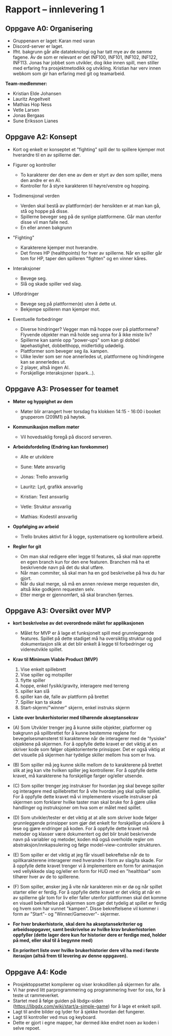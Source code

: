 # Rapport – innlevering 1

## Oppgave A0: Organisering

- Gruppenavn er laget: Karan med varan
- Discord-server er laget.
- Ifht. bakgrunn går alle datateknologi og har tatt mye av de samme fagene. Av de som er relevant er det INF100, INF101, INF102, INF122, INF113. Jonas har jobbet som utvikler, dog ikke innen spill, men stiller med erfaring fra prosjektmetodikk og utvikling. Kristian har verv innen webkom som gir han erfaring med git og teamarbeid.

**Team-medlemmer:**

- Kristian Elde Johansen
- Lauritz Angeltveit
- Mathias Hop Ness
- Vetle Larsen
- Jonas Bergaas
- Sune Eriksson Lianes

## Oppgave A2: Konsept

- Kort og enkelt er konseptet et "fighting" spill der to spillere kjemper mot hverandre til en av spillerne dør.

- Figurer og kontroller

  - To karakterer der den ene av dem er styrt av den som spiller, mens den andre er en AI.
  - Kontroller for å styre karakteren til høyre/venstre og hopping.

- Todimensjonal verden

  - Verden skal bestå av plattform(er) der hensikten er at man kan gå, stå og hoppe på disse.
  - Spillerne beveger seg på de synlige plattformene. Går man utenfor disse vil man falle ned.
  - En eller annen bakgrunn

- "Fighting"

  - Karakterene kjemper mot hverandre.
  - Det finnes HP (healthpoints) for hver av spillerne. Når en spiller går tom for HP, taper den spilleren "fighten" og en vinner kåres.

- Interaksjoner

  - Bevege seg.
  - Slå og skade spiller ved slag.

- Utfordringer

  - Bevege seg på plattformen(e) uten å dette ut.
  - Bekjempe spilleren man kjemper mot.

- Eventuelle forbedringer
  - Diverse hindringer? Vegger man må hoppe over på plattformene? Flyvende objekter man må holde seg unna for å ikke miste liv?
  - Spillerne kan samle opp "power-ups" som kan gi dobbel løpehastighet, dobbelthopp, midlertidig udødelig.
  - Plattformer som beveger seg ila. kampen.
  - Ulike levler som ser noe annerledes ut, plattformene og hindringene kan se annerledes ut.
  - 2 player, altså ingen AI.
  - Forskjellige interaksjoner (spark...).

## Oppgave A3: Prosesser for teamet

- **Møter og hyppighet av dem**

  - Møter blir arrangert hver torsdag fra klokken 14:15 - 16:00 i booket grupperom (209M1) på høytek.

- **Kommunikasjon mellom møter**

  - Vil hovedsaklig foregå på discord serveren.

- **Arbeidsfordeling (Endring kan forekommer)**

  - Alle er utviklere

  - Sune: Møte ansvarlig
  - Jonas: Trello ansvarlig
  - Lauritz: Lyd, grafikk ansvarlig
  - Kristian: Test ansvarlig
  - Vetle: Struktur ansvarlig
  - Mathias: Kodestil ansvarlig

- **Oppfølging av arbeid**

  - Trello brukes aktivt for å logge, systematisere og kontrollere arbeid.

- **Regler for git**
  - Om man skal redigere eller legge til features, så skal man opprette en egen branch kun for den ene featuren. Branchen må ha et beskrivende navn på det du skal utføre.
  - Når man commiter, så skal man ha en god beskrivelse på hva du har gjort.
  - Når du skal merge, så må en annen reviewe merge requesten din, altså ikke godkjenn requesten selv.
  - Etter merge er gjennomført, så skal branchen fjernes.

## Oppgave A3: Oversikt over MVP

- **kort beskrivelse av det overordnede målet for applikasjonen**
  - Målet for MVP er å lage et funksjonelt spill med grunnleggende features. Spillet på dette stadiget må ha oversiktlig struktur og god dokumentasjon slik at det blir enkelt å legge til forbedringer og videreutvikle spillet.
- **Krav til Minimum Viable Product (MVP)**

  1. Vise enkelt spillebrett
  2. Vise spiller og motspiller
  3. flytte spiller
  4. hoppe, enkel fysikk/gravity, interagere med terreng
  5. spiller kan slå
  6. spiller kan dø, falle av plattform på brettet
  7. Spiller kan ta skade
  8. Start-skjerm/"winner" skjerm, enkel instruks skjerm

- **Liste over brukerhistorier med tilhørende akseptansekrav**


- (A) Som Utvikler trenger jeg å kunne skille objekter, platformer og bakgrunn på spillbrettet for å kunne bestemme reglene for bevegelsesmønsteret til karakterene når de interagerer med de "fysiske" objektene på skjermen. For å oppfylle dette kravet er det viktig at en skriver kode som følger objektorienterte prinsipper. Det er også viktig at det visuelle på skjermen har tydelige skiller mellom hva som er hva.

- (B) Som spiller må jeg kunne skille mellom de to karakterene på brettet slik at jeg kan vite hvilken spiller jeg kontrollerer. For å oppfylle dette kravet, må karakterene ha forskjellige farger og/eller utsende.

- (C) Som spiller trenger jeg instrukser for hvordan jeg skal bevege spiller og interagere med spillebrettet for å vite hvordan jeg skal spille spillet. For å oppfylle dette kravet må vi implementere visuelle instrukser på skjermen som forklarer hvilke taster man skal bruke for å gjøre ulike handlinger og instruksjoner om hva som er målet med spillet.

- (D) Som utvikler/tester er det viktig at at alle som skriver kode følger grunnleggende prinsipper som gjør det enkelt for forskjellige utviklere å lese og gjøre endringer på koden. For å oppfylle dette kravet må metoder og klasser være dokumentert og det blir brukt beskrivende navn på variabler og metoder, koden må også overholde regler om abstraksjon/innkapsulering og følge model-view-controller strukturen. 

- (E) Som spiller er det viktig at jeg får visuell bekreftelse når de to spillkarakterene interagerer med hverandre i form av slag/ta skade. For å oppfylle dette kravet trenger vi å implementere en form for animasjon ved vellykkede slag og/eller en form for HUD med en "healthbar" som tilhører hver av de to spillerene.

- (F) Som spiller, ønsker jeg å vite når karakteren min er dø og når spillet starter eller er ferdig. 
For å oppfylle dette kravet er det viktig at når en av spillerne går tom for liv eller faller utenfor plattformen skal det komme en visuell bekreftelse på skjermen som gjør det tydelig at spillet er ferdig og hvem som har vunnet "kampen". Disse bekreftelsene vil kommer i form av "Start"- og "Winner/Gameover"- skjermer.

- **For hver brukerhistorie, skal dere ha akseptansekriterier og arbeidsoppgaver, samt beskrivelse av hvilke krav brukerhistorien oppfyller (dette lager dere kun for historier dere er ferdige med, holder på med, eller skal til å begynne med)**

- **En prioritert liste over hvilke brukerhistorier dere vil ha med i første iterasjon (altså frem til levering av denne oppgaven).**


## Oppgave A4: Kode
 
* Prosjektoppsettet kompilerer og viser krokodillen på skjermen for alle.
* Vi har prøvd litt parprogrammering og programmering hver for oss, for å teste ut rammeverket. 
* Startet med å følge guiden på libdgx-siden (https://libgdx.com/wiki/start/a-simple-game) for å lage et enkelt spill.
* Lagt til andre bilder og lyder for å sjekke hvordan det fungerer.
* Lagt til kontroller ved mus og keyboard.
* Dette er gjort i egne mapper, har dermed ikke endret noen av koden i selve repoet.
